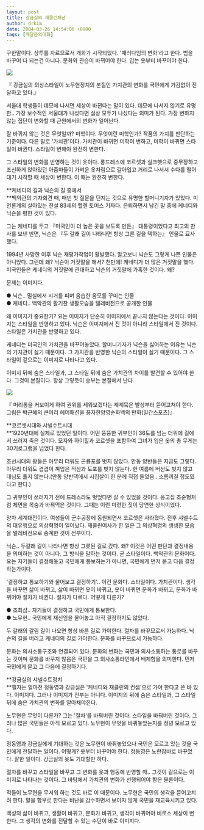 ```yaml
---
layout: post
title: 강금실의 재클린패션
author: drkim
date: 2004-03-26 14:54:06 +0900
tags: [깨달음의대화]
---
```

구한말이다. 상투를 자르므로서 개화가 시작되었다. '패러다임의 변화'라고 한다. 법을 바꾸어 다 되는건 아니다. 문화와 관습이 바뀌어야 한다. 입는 옷부터 바꾸어야 한다. 


  ![](http://drkimz.com/technote/board/private/upimg/1080277745.jpg)


  『 강금실의 의상스타일이 노무현정치의 본질인 가치관의 변화를 국민에게 가감없이 전달하고 있다.』


서울대 학생들이 데모에 나서면 세상이 바뀐다는 말이 있다. 데모에 나서지 않기로 유명한.. 가장 보수적인 서울대가 나섰다면 실상 모두가 나섰다는 의미가 된다. 가장 변하지 않는 집단이 변화할 때 근원에서의 변화가 일어난다. 

잘 바뀌지 않는 것은 무엇일까? 미학이다. 무엇이란 미학인가? 작품의 가치를 판단하는 기준이다. 다른 말로 '가치관'이다. 가치관이 바뀌면 미학이 변하고, 미학이 바뀌면 스타일이 바뀐다. 스타일이 변해야 완전히 변한다. 

그 스타일의 변화를 반영하는 것이 옷이다. 롱드레스에 코르셋과 실크햇으로 중무장하고 조신하게 앉아있던 아줌마들이 가벼운 옷차림으로 갈아입고 거리로 나서서 수다를 떨어대기 시작할 때 세상이 변한다. 이 때는 완전히 변한다. 

**케네디의 길과 닉슨의 길 중에서  
**백악관의 기자회견 때, 매번 첫 질문을 던지는 것으로 유명한 할머니기자가 있었다. 미 언론계의 살아있는 전설 83세의 헬렌 토머스 기자다. 은퇴하면서 남긴 말 중에 케네디와 닉슨을 평한 것이 있다. 

그는 케네디를 두고 『미국인이 더 높은 곳을 보도록 만든』 대통령이었다고 최고의 찬사를 보낸 반면, 닉슨은 『두 갈래 길이 나타나면 항상 그른 길을 택하는』 인물로 묘사했다. 

1994년 사망한 이후 닉슨 재평가작업이 활발했다. 알고보니 닉슨도 그렇게 나쁜 인물은 아니었다. 그런데 왜? 닉슨이 거짓말을 해서? 천만에! 케네디가 더 많은 거짓말을 했다. 미국인들은 케네디의 거짓말에 관대하고 닉슨의 거짓말에 가혹한 것이다. 왜? 

문제는 이미지다. 

● 닉슨.. 밀실에서 시거를 피며 음습한 음모를 꾸미는 인물  
● 케네디.. 백악관의 활기찬 생활모습을 텔레비전으로 공개한 인물

왜 이미지가 중요한가? 요는 이미지가 단순히 이미지에서 끝나지 않는다는 것이다. 이미지는 스타일을 반영하고 있다. 닉슨은 이미지에서 진 것이 아니라 스타일에서 진 것이다. 스타일은 가치관을 반영하고 있다. 

케네디는 미국인의 가치관을 바꾸어놓았다. 할머니기자가 닉슨을 싫어하는 이유는 닉슨의 가치관이 싫기 때문이다. 그 가치관을 반영한 닉슨의 스타일이 싫기 때문이다. 그 스타일이 겉으로는 이미지로 나타나고 있다. 

이미지 뒤에 숨은 스타일과, 그 스타일 뒤에 숨은 가치관의 차이를 발견할 수 있어야 한다. 그것이 본질이다. 항상 그렇듯이 승부는 본질에서 난다. 


  ![](http://drkimz.com/technote/board/KDR/upimg/1080277678.jpg)


  『 머리통을 커보이게 하여 권위를 세워보겠다는 켸켸묵은 발상부터 뜯어고쳐야 한다. 그림은 박근혜의 큰머리 헤어패션을 풍자한양영순화백의 만화(일간스포츠)』


**코르셋시대와 샤넬수트시대   
**1920년대에 실제로 있었던 일이다. 어떤 뚱뚱한 귀부인이 36도를 넘는 더위에 길에서 쓰러져 죽은 것이다. 모자와 하이힐과 코르셋을 포함하여 그녀가 입은 옷의 총 무게는 30키로그램을 넘었다 한다. 

조선시대의 왕들은 아무리 더워도 곤룡포를 벗지 않았다. 안동 양반들은 지금도 그렇다. 아무리 더워도 겹겹이 껴입은 적삼과 도포를 벗지 않는다. 한 여름에 버선도 벗지 않고 대님도 풀지 않는다.(안동 양반댁에서 시집살이 한 분께 직접 들었음.. 소름끼칠 정도였다고 한다.) 

그 귀부인이 쓰러지기 전에 드레스라도 벗었다면 살 수 있었을 것이다. 옹고집 조순형처럼 체면을 목숨과 바꿔먹은 것이다. 그때는 이런 미련한 짓이 당연한 상식이었다. 

양차 세계대전이다. 여성들이 군수공장에 동원되면서 코르셋은 사라졌다. 전후 샤넬수트의 대유행으로 의상혁명이 일어났다. 재클린여사가 한 일은 그 의상혁명의 생생한 모습을 텔레비전으로 중계한 것이 전부이다. 

닉슨.. 두갈래 길이 나타나면 항상 그릇된 길로 갔다. 왜? 이것은 어떤 판단과 결정내용을 의미하는 것이 아니다. 그 방식을 말하는 것이다. 곧 스타일이다. 백악관의 문화이다. 요는 자기들이 결정해놓고 국민에게 통보하는가 아니면, 국민에게 먼저 묻고 다음 결정하는가이다. 

'결정하고 통보하기와 물어보고 결정하기'.. 이건 문화다. 스타일이다. 가치관이다. 생각을 바꾸면 삶이 바뀌고, 삶이 바뀌면 옷이 바뀌고, 옷이 바뀌면 문화가 바뀌고, 문화가 바뀌어야 절차가 바뀐다. 절차가 다르다. 어떻게 다른가?

● 조최샴.. 자기들이 결정하고 국민에게 통보한다.   
● 노무현.. 국민에게 재신임을 물어놓고 아직 결정하지도 않았다. 

두 갈래의 갈림 길이 나오면 항상 바른 길로 가야한다. 절차를 바꾸므로서 가능하다. 닉슨의 길을 버리고 케네디의 길로 가야한다. 문화를 바꾸므로서 가능하다. 

문화는 의사소통구조와 연결되어 있다. 문화의 변화는 국민과 의사소통하는 통로를 바꾸는 것이며 문화를 바꾸지 않음은 국민을 그 의사소통라인에서 배제함을 의미한다. 먼저 국민에게 묻고 그 다음에 결정하기다. 

**강금실의 샤넬수트정치  
**필자는 얼마전 정동영과 강금실은 '케네디와 재클린의 컨셉'으로 가야 한다고 쓴 바 있다. 이미지다. 그러나 이미지가 전부는 아니다. 이미지의 뒤에 숨은 스타일과, 그 스타일 뒤에 숨은 가치관의 변화를 알아채야한다. 

노무현은 무엇이 다른가? 그는 '절차'를 바꿔버린 것이다. 스타일을 바꿔버린 것이다. 그러나 많은 국민들은 아직 모르고 있다. 노무현이 무엇을 바꿔놓았는지를 정녕 모르고 있다. 

정동영과 강금실에게 기대하는 것은 노무현이 바꿔놓았으나 국민은 모르고 있는 것을 국민에게 전달하는 일이다. 어떻게? 옷부터 바꾸어야 한다. 정동영은 노란잠바로 바꾸었다. 잘한 일이다. 강금실의 옷도 기대할만 하다. 

절차를 바꾸고 스타일을 바꾸고 그 변화를 옷과 행동에 반영할 때.. 그것이 겉으로는 이미지로 나타나는 것이다. 그 바탕에서 가치관의 변화가 선행되어야 함은 물론이다. 

적들이 노무현을 무서워 하는 것도 바로 이 때문이다. 노무현은 국민의 생각을 뜯어고치려 한다. 말을 함부로 한다는 비난을 감수하면서 보이지 않게 국민을 재교육시키고 있다. 

백성의 삶이 바뀌고, 생활이 바뀌고, 문화가 바뀌고, 생각이 바뀌어야 비로소 세상이 변한다. 그 생각의 변화를 전달할 수 있는 수단이 바로 이미지다.